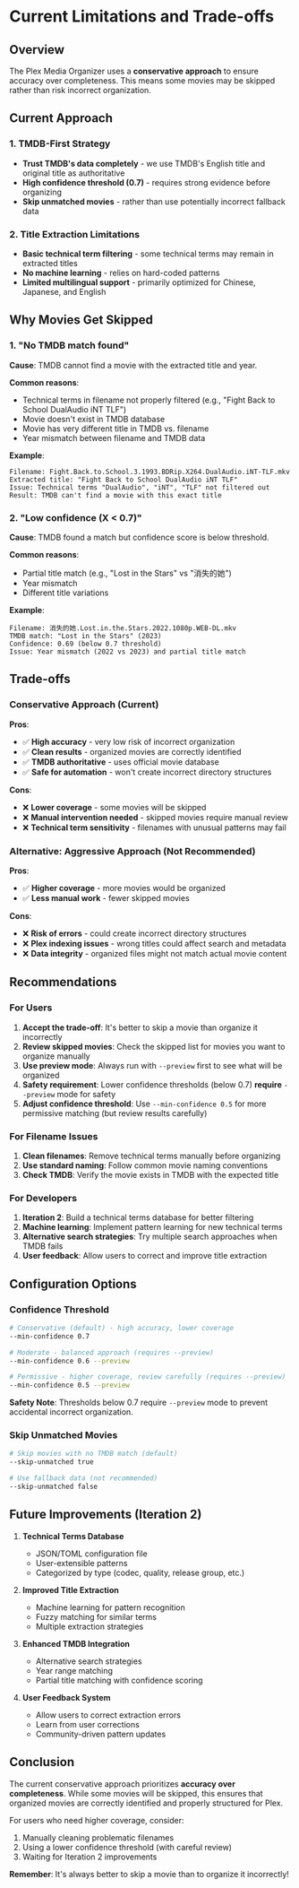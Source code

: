 # Current Limitations and Trade-offs

## Overview

The Plex Media Organizer uses a **conservative approach** to ensure accuracy over completeness. This means some movies may be skipped rather than risk incorrect organization.

## Current Approach

### 1. TMDB-First Strategy
- **Trust TMDB's data completely** - we use TMDB's English title and original title as authoritative
- **High confidence threshold (0.7)** - requires strong evidence before organizing
- **Skip unmatched movies** - rather than use potentially incorrect fallback data

### 2. Title Extraction Limitations
- **Basic technical term filtering** - some technical terms may remain in extracted titles
- **No machine learning** - relies on hard-coded patterns
- **Limited multilingual support** - primarily optimized for Chinese, Japanese, and English

## Why Movies Get Skipped

### 1. "No TMDB match found"
**Cause**: TMDB cannot find a movie with the extracted title and year.

**Common reasons**:
- Technical terms in filename not properly filtered (e.g., "Fight Back to School DualAudio iNT TLF")
- Movie doesn't exist in TMDB database
- Movie has very different title in TMDB vs. filename
- Year mismatch between filename and TMDB data

**Example**:
```
Filename: Fight.Back.to.School.3.1993.BDRip.X264.DualAudio.iNT-TLF.mkv
Extracted title: "Fight Back to School DualAudio iNT TLF"
Issue: Technical terms "DualAudio", "iNT", "TLF" not filtered out
Result: TMDB can't find a movie with this exact title
```

### 2. "Low confidence (X < 0.7)"
**Cause**: TMDB found a match but confidence score is below threshold.

**Common reasons**:
- Partial title match (e.g., "Lost in the Stars" vs "消失的她")
- Year mismatch
- Different title variations

**Example**:
```
Filename: 消失的她.Lost.in.the.Stars.2022.1080p.WEB-DL.mkv
TMDB match: "Lost in the Stars" (2023)
Confidence: 0.69 (below 0.7 threshold)
Issue: Year mismatch (2022 vs 2023) and partial title match
```

## Trade-offs

### Conservative Approach (Current)
**Pros**:
- ✅ **High accuracy** - very low risk of incorrect organization
- ✅ **Clean results** - organized movies are correctly identified
- ✅ **TMDB authoritative** - uses official movie database
- ✅ **Safe for automation** - won't create incorrect directory structures

**Cons**:
- ❌ **Lower coverage** - some movies will be skipped
- ❌ **Manual intervention needed** - skipped movies require manual review
- ❌ **Technical term sensitivity** - filenames with unusual patterns may fail

### Alternative: Aggressive Approach (Not Recommended)
**Pros**:
- ✅ **Higher coverage** - more movies would be organized
- ✅ **Less manual work** - fewer skipped movies

**Cons**:
- ❌ **Risk of errors** - could create incorrect directory structures
- ❌ **Plex indexing issues** - wrong titles could affect search and metadata
- ❌ **Data integrity** - organized files might not match actual movie content

## Recommendations

### For Users

1. **Accept the trade-off**: It's better to skip a movie than organize it incorrectly
2. **Review skipped movies**: Check the skipped list for movies you want to organize manually
3. **Use preview mode**: Always run with `--preview` first to see what will be organized
4. **Safety requirement**: Lower confidence thresholds (below 0.7) **require** `--preview` mode for safety
5. **Adjust confidence threshold**: Use `--min-confidence 0.5` for more permissive matching (but review results carefully)

### For Filename Issues

1. **Clean filenames**: Remove technical terms manually before organizing
2. **Use standard naming**: Follow common movie naming conventions
3. **Check TMDB**: Verify the movie exists in TMDB with the expected title

### For Developers

1. **Iteration 2**: Build a technical terms database for better filtering
2. **Machine learning**: Implement pattern learning for new technical terms
3. **Alternative search strategies**: Try multiple search approaches when TMDB fails
4. **User feedback**: Allow users to correct and improve title extraction

## Configuration Options

### Confidence Threshold
```bash
# Conservative (default) - high accuracy, lower coverage
--min-confidence 0.7

# Moderate - balanced approach (requires --preview)
--min-confidence 0.6 --preview

# Permissive - higher coverage, review carefully (requires --preview)
--min-confidence 0.5 --preview
```

**Safety Note**: Thresholds below 0.7 require `--preview` mode to prevent accidental incorrect organization.

### Skip Unmatched Movies
```bash
# Skip movies with no TMDB match (default)
--skip-unmatched true

# Use fallback data (not recommended)
--skip-unmatched false
```

## Future Improvements (Iteration 2)

1. **Technical Terms Database**
   - JSON/TOML configuration file
   - User-extensible patterns
   - Categorized by type (codec, quality, release group, etc.)

2. **Improved Title Extraction**
   - Machine learning for pattern recognition
   - Fuzzy matching for similar terms
   - Multiple extraction strategies

3. **Enhanced TMDB Integration**
   - Alternative search strategies
   - Year range matching
   - Partial title matching with confidence scoring

4. **User Feedback System**
   - Allow users to correct extraction errors
   - Learn from user corrections
   - Community-driven pattern updates

## Conclusion

The current conservative approach prioritizes **accuracy over completeness**. While some movies will be skipped, this ensures that organized movies are correctly identified and properly structured for Plex.

For users who need higher coverage, consider:
1. Manually cleaning problematic filenames
2. Using a lower confidence threshold (with careful review)
3. Waiting for Iteration 2 improvements

**Remember**: It's always better to skip a movie than to organize it incorrectly!
